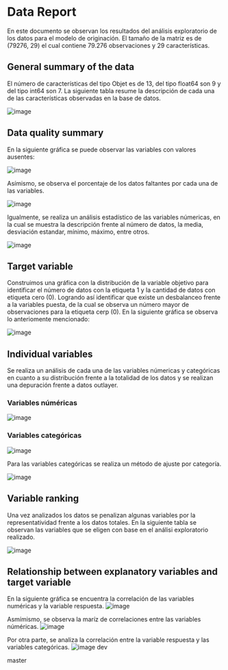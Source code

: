 # Data Report

En este documento se observan los resultados del análisis exploratorio de los datos para el modelo de originación. El tamaño de la matriz es de (79276, 29) el cual contiene 79.276 observaciones y 29 características.

## General summary of the data
 El número de características del tipo Objet es de 13, del tipo float64 son 9 y del tipo int64 son 7. La siguiente tabla resume la descripción de cada una de las características observadas en la base de datos.
 
 ![image](https://user-images.githubusercontent.com/59837975/204335005-1d51f8f8-bfa6-43bc-abc8-ac8e4556c2ec.png)


## Data quality summary

En la siguiente gráfica se puede observar las variables con valores ausentes:

![image](https://user-images.githubusercontent.com/59837975/204337488-a1ab3842-c7ba-4e22-ac5d-c56bd02cee69.png)

Asímismo, se observa el porcentaje de los datos faltantes por cada una de las variables.

![image](https://user-images.githubusercontent.com/59837975/204339111-355380b1-346c-47b7-b2bc-0f14d2c8cc20.png)

Igualmente, se realiza un análisis estadístico de las variables númericas, en la cual se muestra la descripción frente al número de datos, la media, desviación estandar, mínimo, máximo, entre otros.

![image](https://user-images.githubusercontent.com/59837975/204338730-8ad03a25-b1bb-4a01-a863-6fd2bbb96465.png)

## Target variable
Construimos una gráfica con la distribución de la variable objetivo para identificar el número de datos con la etiqueta 1 y la cantidad de datos con etiqueta cero (0). Logrando así identificar que existe un desbalanceo frente a la variables puesta, de la cual se observa un número mayor de observaciones para la etiqueta cerp (0). En la siguiente gráfica se observa lo anteriomente mencionado:

![image](https://user-images.githubusercontent.com/59837975/204341208-5098bf5b-5f1e-4cd3-b722-ca3f4950d378.png)

## Individual variables
Se realiza un análisis de cada una de las variables númericas y categóricas en cuanto a su distribución frente a la totalidad de los datos y se realizan una depuración frente a datos outlayer.
### Variables núméricas
![image](https://user-images.githubusercontent.com/59837975/204339741-87a1a7cd-fb40-427a-b286-2ee5514b0cae.png)

### Variables categóricas
![image](https://user-images.githubusercontent.com/59837975/204339972-0eae89a9-9bcc-4b0a-9b78-1adb78962437.png)

Para las variables categóricas se realiza un método de ajuste por categoría.

![image](https://user-images.githubusercontent.com/59837975/204340083-6c85dea8-ebbb-47d7-b6ce-aeffd050528c.png)

## Variable ranking

Una vez analizados los datos se penalizan algunas variables por la representatividad frente a los datos totales. En la siguiente tabla se observan las variables que se eligen con base en el análisi exploratorio realizado.

![image](https://user-images.githubusercontent.com/59837975/204340555-ce73319a-6a7a-4324-97aa-590801578e38.png)

## Relationship between explanatory variables and target variable

En la siguiente gráfica se encuentra la correlación de las variables numéricas y la variable respuesta.
![image](https://user-images.githubusercontent.com/59837975/204340685-e75dbc38-a691-48d0-aa0b-1fa3ef6b2105.png)

Asmímismo, se observa la maríz de correlaciones entre las variables núméricas.
![image](https://user-images.githubusercontent.com/59837975/204340811-8efb2a25-d606-49ef-99da-7f18e9d26b4f.png)

Por otra parte, se analiza la correlación entre la variable respuesta y las variables categóricas.
![image](https://user-images.githubusercontent.com/59837975/204340971-6f02478d-5826-41ea-9fa6-14ebbff4cbb1.png)
dev



master
